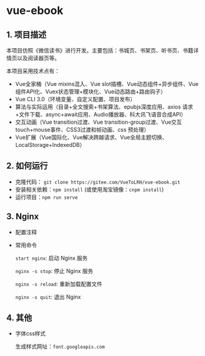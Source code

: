 # vue-ebook

## 1. 项目描述

本项目仿照《微信读书》进行开发。主要包括：书城页、书架页、听书页、书籍详情页以及阅读器页等。

本项目采用技术点有：

+ Vue全家桶（Vue mixins混入、Vue slot插槽、Vue动态组件+异步组件、Vue组件API化、Vuex状态管理+模块化、Vue动态路由+路由钩子）
+ Vue CLI 3.0（环境变量、自定义配置、项目发布）
+ 算法与实际运用（目录+全文搜索+书架算法、epubjs深度应用、axios 请求+文件下载、async+await应用、Audio播放器、科大讯飞语音合成API）
+ 交互动画（Vue transition过渡、Vue transition-group过渡、Vue交互touch+mouse事件、CSS3过渡和帧动画、css 预处理）
+ Vue扩展（Vue国际化、Vue解决跨越请求、Vue全局主题切换、LocalStorage+IndexedDB）

## 2. 如何运行

+ 克隆代码： `git clone https://gitee.com/VueToLRH/vue-ebook.git`
+ 安装相关依赖：`npm install` (或使用淘宝镜像：`cnpm install`)
+ 运行项目：`npm run serve`

## 3. Nginx

+ 配置注释
+ 常用命令
  
  `start nginx`: 启动 Nginx 服务

  `nginx -s stop`: 停止 Nginx 服务

  `nginx -s reload`: 重新加载配置文件

  `nginx -s quit`: 退出 Nginx

## 4. 其他

+ 字体css样式
  
  生成样式网址：`font.googleapis.com`
